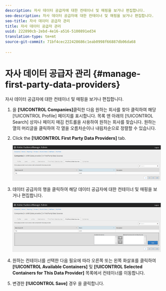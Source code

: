 ```yaml
---
description: 자사 데이터 공급자에 대한 컨테이너 및 매핑을 보거나 편집합니다.
seo-description: 자사 데이터 공급자에 대한 컨테이너 및 매핑을 보거나 편집합니다.
seo-title: 자사 데이터 공급자 관리
title: 자사 데이터 공급자 관리
uuid: 222890cb-2ebd-4e16-a516-5100891ed34
translation-type: tm+mt
source-git-commit: 71bf4cec222428686c1eab0998f66887db06da68

---
```



# 자사 데이터 공급자 관리 {#manage-first-party-data-providers}

자사 데이터 공급자에 대한 컨테이너 및 매핑을 보거나 편집합니다.

<!-- t_first_party_providers.xml -->

1. 을 **[!UICONTROL Companies]**&#x200B;클릭한 다음 원하는 회사를 찾아 클릭하여 해당 [!UICONTROL Profile] 페이지를 표시합니다. 목록 맨 아래의 [!UICONTROL Search] 상자나 페이지 매김 컨트롤을 사용하여 원하는 회사를 찾습니다. 원하는 열의 머리글을 클릭하여 각 열을 오름차순이나 내림차순으로 정렬할 수 있습니다.

1. Click the **[!UICONTROL First Party Data Providers]** tab.

   ![](assets/first_party_providers.png)

1. 데이터 공급자의 행을 클릭하여 해당 데이터 공급자에 대한 컨테이너 및 매핑을 보거나 편집합니다.

   ![단계 결과](assets/first_party_providers_edit.png)

1. 원하는 컨테이너를 선택한 다음 필요에 따라 오른쪽 또는 왼쪽 화살표를 클릭하여 **[!UICONTROL Available Containers]** 및 **[!UICONTROL Selected Containers for This Data Provider]** 목록에서 컨테이너를 이동합니다.
1. 변경한 **[!UICONTROL Save]** 경우 을 클릭합니다.